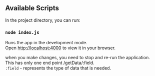 ## Available Scripts

In the project directory, you can run:

### `node index.js`

Runs the app in the development mode.\
Open [http://localhost:4000](http://localhost:3000) to view it in your browser.

when you make changes, you need to stop and re-run the application.\
This has only one end point /getData/:field.\
`:field` - represents the type of data that is needed.
